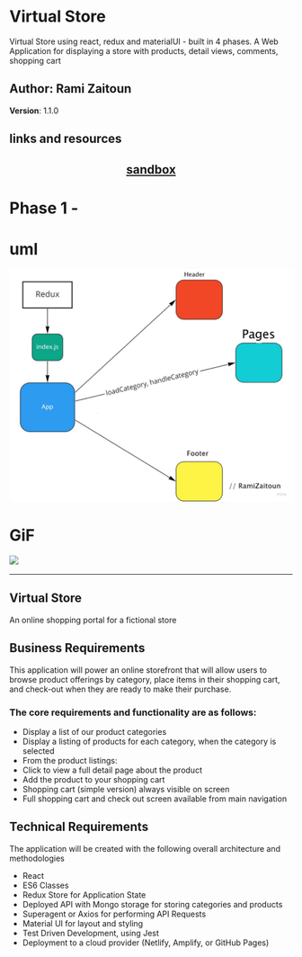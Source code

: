 # Virtual Store

Virtual Store using react, redux and materialUI - built in 4 phases. A Web Application for displaying a store with products, detail views, comments, shopping cart

## Author: Rami Zaitoun

**Version**: 1.1.0

## links and resources

## <center> [sandbox](https://codesandbox.io/s/quizzical-grass-8ddpd) </center>
<!-- 
## <center> [netlify deployed link]() </center>
 -->
# Phase 1 -

# uml 
![phaseOne](https://github.com/MasteRminD6666/storefront/blob/master/src/assets/Application-State-with-Redux.jpg)

# GiF
![](https://media.giphy.com/media/8FDvolCLPnStQlKy3v/giphy.gif)

<hr>

## Virtual Store

An online shopping portal for a fictional store

## Business Requirements

This application will power an online storefront that will allow users to browse product offerings by category, place items in their shopping cart, and check-out when they are ready to make their purchase.

### The core requirements and functionality are as follows:

- Display a list of our product categories
- Display a listing of products for each category, when the category is selected
- From the product listings:
- Click to view a full detail page about the product
- Add the product to your shopping cart
- Shopping cart (simple version) always visible on screen
- Full shopping cart and check out screen available from main navigation

## Technical Requirements

The application will be created with the following overall architecture and methodologies

- React
- ES6 Classes
- Redux Store for Application State
- Deployed API with Mongo storage for storing categories and products
- Superagent or Axios for performing API Requests
- Material UI for layout and styling
- Test Driven Development, using Jest
- Deployment to a cloud provider (Netlify, Amplify, or GitHub Pages)
